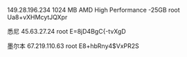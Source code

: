 149.28.196.234
1024 MB AMD High Performance -25GB
root
Ua8+vXHMcytJQXpr

悉尼
45.63.27.24
root
E=8jD4BgC{-tvXgD


墨尔本
67.219.110.63
root
E8+hbRny4$VxPR2S